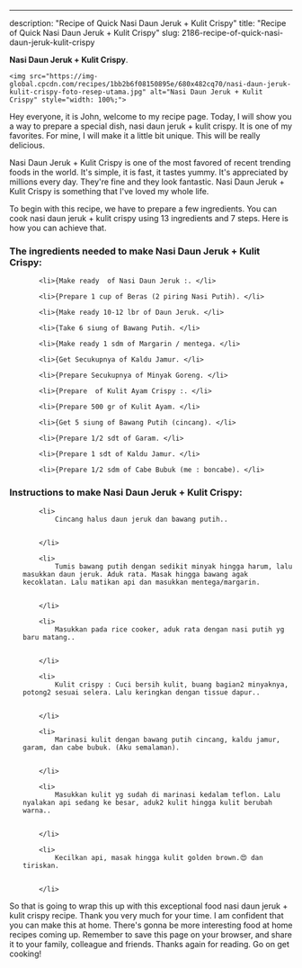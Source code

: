 ---
description: "Recipe of Quick Nasi Daun Jeruk + Kulit Crispy"
title: "Recipe of Quick Nasi Daun Jeruk + Kulit Crispy"
slug: 2186-recipe-of-quick-nasi-daun-jeruk-kulit-crispy

<p>
	<strong>Nasi Daun Jeruk + Kulit Crispy</strong>. 
	
</p>
<p>
	
	<img src="https://img-global.cpcdn.com/recipes/1bb2b6f08150895e/680x482cq70/nasi-daun-jeruk-kulit-crispy-foto-resep-utama.jpg" alt="Nasi Daun Jeruk + Kulit Crispy" style="width: 100%;">
	
	
</p>
<p>
	Hey everyone, it is John, welcome to my recipe page. Today, I will show you a way to prepare a special dish, nasi daun jeruk + kulit crispy. It is one of my favorites. For mine, I will make it a little bit unique. This will be really delicious.
</p>
	
<p>
	Nasi Daun Jeruk + Kulit Crispy is one of the most favored of recent trending foods in the world. It's simple, it is fast, it tastes yummy. It's appreciated by millions every day. They're fine and they look fantastic. Nasi Daun Jeruk + Kulit Crispy is something that I've loved my whole life.
</p>
<p>
	
</p>

<p>
To begin with this recipe, we have to prepare a few ingredients. You can cook nasi daun jeruk + kulit crispy using 13 ingredients and 7 steps. Here is how you can achieve that.
</p>

<h3>The ingredients needed to make Nasi Daun Jeruk + Kulit Crispy:</h3>

<ol>
	
		<li>{Make ready  of Nasi Daun Jeruk :. </li>
	
		<li>{Prepare 1 cup of Beras (2 piring Nasi Putih). </li>
	
		<li>{Make ready 10-12 lbr of Daun Jeruk. </li>
	
		<li>{Take 6 siung of Bawang Putih. </li>
	
		<li>{Make ready 1 sdm of Margarin / mentega. </li>
	
		<li>{Get Secukupnya of Kaldu Jamur. </li>
	
		<li>{Prepare Secukupnya of Minyak Goreng. </li>
	
		<li>{Prepare  of Kulit Ayam Crispy :. </li>
	
		<li>{Prepare 500 gr of Kulit Ayam. </li>
	
		<li>{Get 5 siung of Bawang Putih (cincang). </li>
	
		<li>{Prepare 1/2 sdt of Garam. </li>
	
		<li>{Prepare 1 sdt of Kaldu Jamur. </li>
	
		<li>{Prepare 1/2 sdm of Cabe Bubuk (me : boncabe). </li>
	
</ol>
<p>
	
</p>

<h3>Instructions to make Nasi Daun Jeruk + Kulit Crispy:</h3>

<ol>
	
		<li>
			Cincang halus daun jeruk dan bawang putih..
			
			
		</li>
	
		<li>
			Tumis bawang putih dengan sedikit minyak hingga harum, lalu masukkan daun jeruk. Aduk rata. Masak hingga bawang agak kecoklatan. Lalu matikan api dan masukkan mentega/margarin.
			
			
		</li>
	
		<li>
			Masukkan pada rice cooker, aduk rata dengan nasi putih yg baru matang..
			
			
		</li>
	
		<li>
			Kulit crispy : Cuci bersih kulit, buang bagian2 minyaknya, potong2 sesuai selera. Lalu keringkan dengan tissue dapur..
			
			
		</li>
	
		<li>
			Marinasi kulit dengan bawang putih cincang, kaldu jamur, garam, dan cabe bubuk. (Aku semalaman).
			
			
		</li>
	
		<li>
			Masukkan kulit yg sudah di marinasi kedalam teflon. Lalu nyalakan api sedang ke besar, aduk2 kulit hingga kulit berubah warna..
			
			
		</li>
	
		<li>
			Kecilkan api, masak hingga kulit golden brown.😍 dan tiriskan.
			
			
		</li>
	
</ol>

<p>
	
</p>

<p>
	So that is going to wrap this up with this exceptional food nasi daun jeruk + kulit crispy recipe. Thank you very much for your time. I am confident that you can make this at home. There's gonna be more interesting food at home recipes coming up. Remember to save this page on your browser, and share it to your family, colleague and friends. Thanks again for reading. Go on get cooking!
</p>
